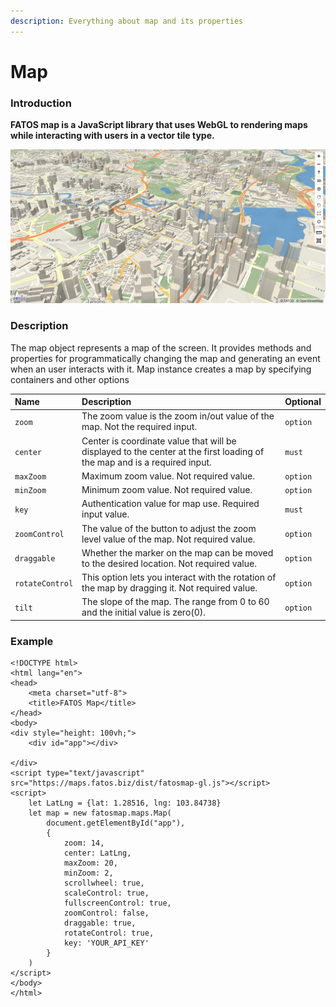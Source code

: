 ```yaml
---
description: Everything about map and its properties
---
```


# Map

### Introduction

**FATOS map is a JavaScript library that uses WebGL to rendering maps while interacting with users in a vector tile type.**

![](../../.gitbook/assets/fatosmap.png)

### Description

The map object represents a map of the screen. It provides methods and properties for programmatically changing the map and generating an event when an user interacts with it. Map instance creates a map by specifying containers and other options

| Name | Description | Optional |
| :--- | :--- | :--- |
| `zoom` | The zoom value is the zoom in/out value of the map. Not the required input. | `option` |
| `center` | Center is coordinate value that will be displayed to the center at the first loading of the map and is a required input. | `must` |
| `maxZoom` | Maximum zoom value. Not required value. | `option` |
| `minZoom` | Minimum zoom value. Not required value. | `option` |
| `key` | Authentication value for map use. Required input value. | `must` |
| `zoomControl` | The value of the button to adjust the zoom level value of the map. Not required value. | `option` |
| `draggable` | Whether the marker on the map can be moved to the desired location. Not required value. | `option` |
| `rotateControl` | This option lets you interact with the rotation of the map by dragging it. Not required value. | `option` |
| `tilt` | The slope of the map. The range from 0 to 60 and the initial value is zero\(0\). | `option` |

### Example

```markup
<!DOCTYPE html>
<html lang="en">
<head>
    <meta charset="utf-8">
    <title>FATOS Map</title>
</head>
<body>
<div style="height: 100vh;">
    <div id="app"></div>

</div>
<script type="text/javascript" src="https://maps.fatos.biz/dist/fatosmap-gl.js"></script>
<script>
    let LatLng = {lat: 1.28516, lng: 103.84738}
    let map = new fatosmap.maps.Map(
        document.getElementById("app"),
        {
            zoom: 14,
            center: LatLng,
            maxZoom: 20,
            minZoom: 2,
            scrollwheel: true,
            scaleControl: true,
            fullscreenControl: true,
            zoomControl: false,
            draggable: true,
            rotateControl: true,
            key: 'YOUR_API_KEY'
        }
    )
</script>
</body>
</html>
```

